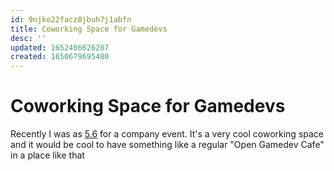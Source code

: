 ```yaml
---
id: 9njko22facz8jbuh7j1abfn
title: Coworking Space for Gamedevs
desc: ''
updated: 1652406626207
created: 1650679695480
---
```


# Coworking Space for Gamedevs

Recently I was as [5.6](https://sites.google.com/view/gotenroku/) for a company event.
It's a very cool coworking space and it would be cool to have something like a regular "Open Gamedev Cafe" in a place
like that
